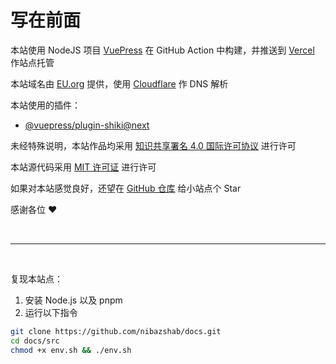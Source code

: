 # 写在前面

本站使用 NodeJS 项目 [VuePress](https://v2.vuepress.vuejs.org) 在 GitHub Action 中构建，并推送到 [Vercel](https://vercel.com) 作站点托管

本站域名由 [EU.org](https://nic.eu.org) 提供，使用 [Cloudflare](https://www.cloudflare.com) 作 DNS 解析

本站使用的插件：

- [@vuepress/plugin-shiki@next](https://ecosystem.vuejs.press/zh/plugins/markdown/shiki.html)

未经特殊说明，本站作品均采用 [知识共享署名 4.0 国际许可协议](https://creativecommons.org/licenses/by/4.0) 进行许可

本站源代码采用 [MIT 许可证](https://github.com/nibazshab/docs/blob/main/LICENSE) 进行许可

如果对本站感觉良好，还望在 [GitHub 仓库](https://github.com/nibazshab/docs) 给小站点个 Star

感谢各位 :heart:

<br>

---

<br>

复现本站点：

1. 安装 Node.js 以及 pnpm
2. 运行以下指令

```sh
git clone https://github.com/nibazshab/docs.git
cd docs/src
chmod +x env.sh && ./env.sh
```
